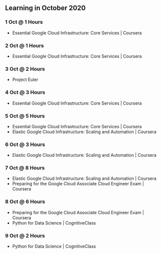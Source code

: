 ## Learning in October 2020

### 1 Oct @ 1 Hours
* Essential Google Cloud Infrastructure: Core Services | Coursera

### 2 Oct @ 1 Hours
* Essential Google Cloud Infrastructure: Core Services | Coursera

### 3 Oct @ 2 Hours
* Project Euler

### 4 Oct @ 3 Hours
* Essential Google Cloud Infrastructure: Core Services | Coursera

### 5 Oct @ 5 Hours
* Essential Google Cloud Infrastructure: Core Services | Coursera
* Elastic Google Cloud Infrastructure: Scaling and Automation | Coursera

### 6 Oct @ 3 Hours
* Elastic Google Cloud Infrastructure: Scaling and Automation | Coursera

### 7 Oct @ 8 Hours
* Elastic Google Cloud Infrastructure: Scaling and Automation | Coursera
* Preparing for the Google Cloud Associate Cloud Engineer Exam | Coursera

### 8 Oct @ 6 Hours
* Preparing for the Google Cloud Associate Cloud Engineer Exam | Coursera
* Python for Data Science | CognitiveClass

### 9 Oct @ 2 Hours
* Python for Data Science | CognitiveClass
